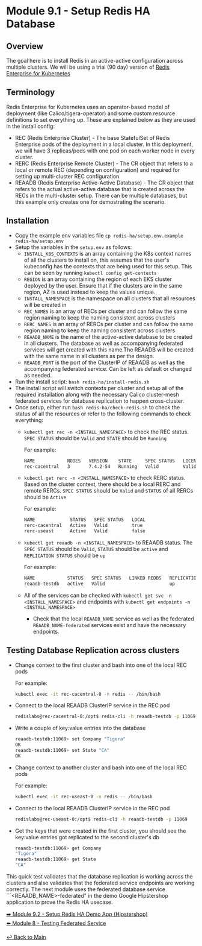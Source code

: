 # Module 9.1 - Setup Redis HA Database

## Overview

The goal here is to install Redis in an active-active configuration across multiple clusters. We will be using a trial (90 day) version of [Redis Enterprise for Kubernetes](https://docs.redis.com/latest/kubernetes/)

## Terminology

Redis Enterprise for Kubernetes uses an operator-based model of deployment (like Calico/tigera-operator) and some custom resource definitions to set everything up. These are explained below as they are used in the install config:

- REC (Redis Enterprise Cluster) - The base StatefulSet of Redis Enterprise pods of the deployment in a local cluster. In this deployment, we will have 3 replicas/pods with one pod on each worker node in every cluster.
- RERC (Redis Enterprise Remote Cluster) - The CR object that refers to a local or remote REC (depending on configuration) and required for setting up multi-cluster REC configuration.
- REAADB (Redis Enterprise Active-Active Database) - The CR object that refers to the actual active-active database that is created across the RECs in the multi-cluster setup. There can be multiple databases, but this example only creates one for demostrating the scenario.

## Installation

- Copy the example env variables file ```cp redis-ha/setup.env.example redis-ha/setup.env```
- Setup the variables in the ```setup.env``` as follows:
  - ```INSTALL_K8S_CONTEXTS``` is an array containing the K8s context names of all the clusters to install on, this assumes that the user's kubeconfig has the contexts that are being used for this setup. This can be seen by running ```kubectl config get-contexts```
  - ```REGION``` is an array containing the region of each EKS cluster deployed by the user. Ensure that if the clusters are in the same region, AZ is used instead to keep the values unique.
  - ```INSTALL_NAMESPACE``` is the namespace on all clusters that all resources will be created in
  - ```REC_NAMES``` is an array of RECs per cluster and can follow the same region naming to keep the naming consistent across clusters
  - ```RERC_NAMES``` is an array of RERCs per cluster and can follow the same region naming to keep the naming consistent across clusters
  - ```REAADB_NAME``` is the name of the active-active database to be created in all clusters. The database as well as accompanying federated services will get created with this name.The REAADB will be created with the same name in all clusters as per the design.
  - ```REAADB_PORT``` is the port of the ClusterIP of REAADB as well as the accompanying federated service. Can be left as default or changed as needed.
- Run the install script: ```bash redis-ha/install-redis.sh```
- The install script will switch contexts per cluster and setup all of the required installation along with the necessary Calico cluster-mesh federated services for database replication to happen cross-cluster.
- Once setup, either run ```bash redis-ha/check-redis.sh``` to check the status of all the resources or refer to the following commands to check everything:
  - ```kubectl get rec -n <INSTALL_NAMESPACE>``` to check the REC status. ```SPEC STATUS``` should be ```Valid``` and ```STATE``` should be ```Running```
  
    For example:

    ```bash
    NAME            NODES   VERSION    STATE     SPEC STATUS   LICENSE STATE   SHARDS LIMIT   LICENSE EXPIRATION DATE   AGE
    rec-cacentral   3       7.4.2-54   Running   Valid         Valid           4              2024-04-17T15:22:44Z      12h
    ```

  - ```kubectl get rerc -n <INSTALL_NAMESPACE>``` to check RERC status. Based on the cluster context, there should be a local RERC and remote RERCs. ```SPEC STATUS``` should be ```Valid``` and ```STATUS``` of all RERCs should be ```Active```
  
    For example:

    ```bash
    NAME             STATUS   SPEC STATUS   LOCAL
    rerc-cacentral   Active   Valid         true
    rerc-useast      Active   Valid         false
    ```

  - ```kubectl get reaadb -n <INSTALL_NAMESPACE>``` to REAADB status. The ```SPEC STATUS``` should be ```Valid```, ```STATUS``` should be ```active``` and ```REPLICATION STATUS``` should be ```up```

    For example:

    ```bash
    NAME            STATUS   SPEC STATUS   LINKED REDBS   REPLICATION STATUS
    reaadb-testdb   active   Valid                        up
    ```

  - All of the services can be checked with ```kubectl get svc -n <INSTALL_NAMESPACE>``` and endpoints with ```kubectl get endpoints -n <INSTALL_NAMESPACE>```
    - Check that the local ```REAADB_NAME``` service as well as the federated ```REAADB_NAME-federated``` services exist and have the necessary endpoints.

## Testing Database Replication across clusters

- Change context to the first cluster and bash into one of the local REC pods
  
  For example:

  ```bash
  kubectl exec -it rec-cacentral-0 -n redis -- /bin/bash
  ```

- Connect to the local REAADB ClusterIP service in the REC pod

  ```bash
  redislabs@rec-cacentral-0:/opt$ redis-cli -h reaadb-testdb -p 11069
  ```

- Write a couple of key:value entries into the database

  ```bash
  reaadb-testdb:11069> set Company "Tigera"
  OK
  reaadb-testdb:11069> set State "CA"
  OK
  ```

- Change context to another cluster and bash into one of the local REC pods

  For example:

  ```bash
  kubectl exec -it rec-useast-0 -n redis -- /bin/bash
  ```

- Connect to the local REAADB ClusterIP service in the REC pod

  ```bash
  redislabs@rec-useast-0:/opt$ redis-cli -h reaadb-testdb -p 11069
  ```

- Get the keys that were created in the first cluster, you should see the key:value entries got replicated to the second cluster's db

  ```bash
  reaadb-testdb:11069> get Company
  "Tigera"
  reaadb-testdb:11069> get State
  "CA"
  ```

This quick test validates that the database replication is working across the clusters and also validates that the federated service endpoints are working correctly. The next module uses the federated database service ```<REAADB_NAME>-federated" in the demo Google Hipstershop application to prove the Redis HA usecase.

[:arrow_right: Module 9.2 - Setup Redis HA Demo App (Hipstershop)](module-9.2-setup-redis-ha-demo-app.md)  
[:arrow_left: Module 8 - Testing Federated Service](module-8-test-fed-svc.md)  

[:leftwards_arrow_with_hook: Back to Main](../README.md)
